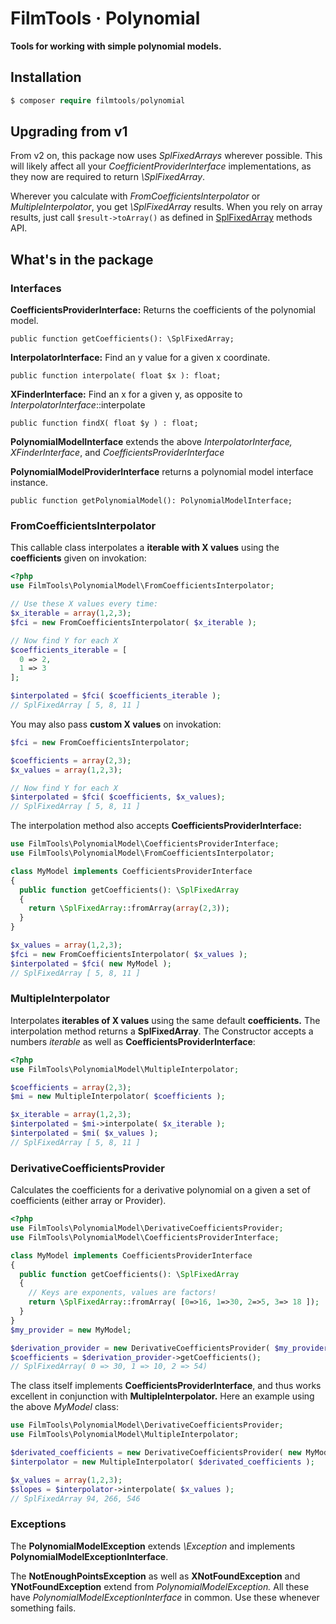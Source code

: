 # FilmTools · Polynomial

**Tools for working with simple polynomial models.**



## Installation 

```php
$ composer require filmtools/polynomial
```



## Upgrading from v1

From v2 on, this package now uses *SplFixedArrays* wherever possible. This will likely affect all your *CoefficientProviderInterface* implementations, as they now are required to return *\SplFixedArray*. 

Wherever you calculate with *FromCoefficientsInterpolator* or *MultipleInterpolator*, you get *\SplFixedArray* results. When you rely on array results, just call `$result->toArray()` as defined in [SplFixedArray](https://www.php.net/manual/de/class.splfixedarray.php) methods API.



## What's in the package

### Interfaces

**CoefficientsProviderInterface:** 
Returns the coefficients of the polynomial model.

    public function getCoefficients(): \SplFixedArray;
**InterpolatorInterface:** 
Find an y value for a given x coordinate.

    public function interpolate( float $x ): float;
**XFinderInterface:** 
Find an x for a given y, as opposite to *InterpolatorInterface*::interpolate

```php+HTML
public function findX( float $y ) : float;
```

**PolynomialModelInterface** 
extends the above *InterpolatorInterface,* *XFinderInterface*, and *CoefficientsProviderInterface*

**PolynomialModelProviderInterface** 
returns a polynomial model interface instance.

    public function getPolynomialModel(): PolynomialModelInterface;



### FromCoefficientsInterpolator

This callable class interpolates a **iterable with X values** using the **coefficients** given on invokation:

```php
<?php
use FilmTools\PolynomialModel\FromCoefficientsInterpolator;

// Use these X values every time:
$x_iterable = array(1,2,3);
$fci = new FromCoefficientsInterpolator( $x_iterable );

// Now find Y for each X
$coefficients_iterable = [
  0 => 2, 
  1 => 3
];

$interpolated = $fci( $coefficients_iterable ); 
// SplFixedArray [ 5, 8, 11 ]

```

You may also pass **custom X values** on invokation:

```php
$fci = new FromCoefficientsInterpolator;

$coefficients = array(2,3);
$x_values = array(1,2,3);

// Now find Y for each X
$interpolated = $fci( $coefficients, $x_values); 
// SplFixedArray [ 5, 8, 11 ]

```

The interpolation method also accepts **CoefficientsProviderInterface:**

```php
use FilmTools\PolynomialModel\CoefficientsProviderInterface;
use FilmTools\PolynomialModel\FromCoefficientsInterpolator;

class MyModel implements CoefficientsProviderInterface
{
  public function getCoefficients(): \SplFixedArray
  {
    return \SplFixedArray::fromArray(array(2,3));
  }
}

$x_values = array(1,2,3);
$fci = new FromCoefficientsInterpolator( $x_values );
$interpolated = $fci( new MyModel ); 
// SplFixedArray [ 5, 8, 11 ]
```



### MultipleInterpolator

Interpolates **iterables of X values** using the same default **coefficients.** The interpolation method returns a **SplFixedArray**. The Constructor accepts a numbers *iterable* as well as **CoefficientsProviderInterface**:

```php
<?php
use FilmTools\PolynomialModel\MultipleInterpolator;

$coefficients = array(2,3);
$mi = new MultipleInterpolator( $coefficients );

$x_iterable = array(1,2,3);
$interpolated = $mi->interpolate( $x_iterable );
$interpolated = $mi( $x_values );
// SplFixedArray [ 5, 8, 11 ]
```



### DerivativeCoefficientsProvider

Calculates the coefficients for a derivative polynomial on a given a set of coefficients (either array or Provider).

```php
<?php
use FilmTools\PolynomialModel\DerivativeCoefficientsProvider;
use FilmTools\PolynomialModel\CoefficientsProviderInterface;

class MyModel implements CoefficientsProviderInterface
{
  public function getCoefficients(): \SplFixedArray
  {
    // Keys are exponents, values are factors!
    return \SplFixedArray::fromArray( [0=>16, 1=>30, 2=>5, 3=> 18 ]);
  }
}
$my_provider = new MyModel;

$derivation_provider = new DerivativeCoefficientsProvider( $my_provider );
$coefficients = $derivation_provider->getCoefficients();
// SplFixedArray( 0 => 30, 1 => 10, 2 => 54)
```

The class itself implements **CoefficientsProviderInterface**, and thus works excellent in conjunction with **MultipleInterpolator.** Here an example using the above *MyModel* class:

```php
use FilmTools\PolynomialModel\DerivativeCoefficientsProvider;
use FilmTools\PolynomialModel\MultipleInterpolator;

$derivated_coefficients = new DerivativeCoefficientsProvider( new MyModel );
$interpolator = new MultipleInterpolator( $derivated_coefficients );

$x_values = array(1,2,3);
$slopes = $interpolator->interpolate( $x_values );
// SplFixedArray 94, 266, 546
```









### Exceptions

The **PolynomialModelException** extends *\Exception* and implements **PolynomialModelExceptionInterface**. 

The **NotEnoughPointsException** as well as **XNotFoundException** and **YNotFoundException** extend from *PolynomialModelException.* All these have *PolynomialModelExceptionInterface* in common. Use these whenever something fails.

## 



